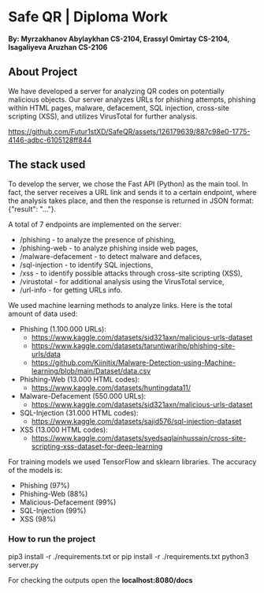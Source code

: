 # Safe QR | Diploma Work #
**By: Myrzakhanov Abylaykhan CS-2104, Erassyl Omirtay CS-2104, Isagaliyeva Aruzhan CS-2106**

## About Project ##
We have developed a server for analyzing QR codes on potentially malicious objects. Our server analyzes URLs for phishing attempts, phishing within HTML pages, malware, defacement, SQL injection, cross-site scripting (XSS), and utilizes VirusTotal for further analysis.

https://github.com/Futur1stXD/SafeQR/assets/126179639/887c98e0-1775-4146-adbc-6105128ff844

## The stack used ##
To develop the server, we chose the Fast API (Python) as the main tool. In fact, the server receives a URL link and sends it to a certain endpoint, where the analysis takes place, and then the response is returned in JSON format: {"result": "..."}.

A total of 7 endpoints are implemented on the server:

- /phishing - to analyze the presence of phishing,
- /phishing-web - to analyze phishing inside web pages,
- /malware-defacement - to detect malware and defaces,
- /sql-injection - to identify SQL injections,
- /xss - to identify possible attacks through cross-site scripting (XSS),
- /virustotal - for additional analysis using the VirusTotal service,
- /url-info - for getting URLs info.

We used machine learning methods to analyze links. Here is the total amount of data used:
- Phishing (1.100.000 URLs):
  - https://www.kaggle.com/datasets/sid321axn/malicious-urls-dataset
  - https://www.kaggle.com/datasets/taruntiwarihp/phishing-site-urls/data
  - https://github.com/Kiinitix/Malware-Detection-using-Machine-learning/blob/main/Dataset/data.csv
- Phishing-Web (13.000 HTML codes):
  - https://www.kaggle.com/datasets/huntingdata11/
- Malware-Defacement (550.000 URLs):
  - https://www.kaggle.com/datasets/sid321axn/malicious-urls-dataset
- SQL-Injection (31.000 HTML codes):
  - https://www.kaggle.com/datasets/sajid576/sql-injection-dataset
- XSS (13.000 HTML codes):
  - https://www.kaggle.com/datasets/syedsaqlainhussain/cross-site-scripting-xss-dataset-for-deep-learning

For training models we used TensorFlow and sklearn libraries.
The accuracy of the models is:
- Phishing (97%)
- Phishing-Web (88%)
- Malicious-Defacement (99%)
- SQL-Injection (99%)
- XSS (98%)

### How to run the project ###
pip3 install -r ./requirements.txt or pip install -r ./requirements.txt
python3 server.py

For checking the outputs open the **localhost:8080/docs**
